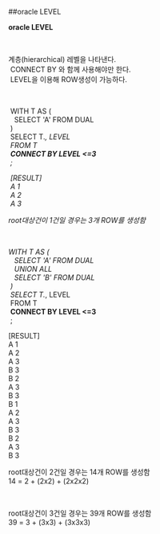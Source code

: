 ##oracle LEVEL
						<div id="postViewArea">						<div id="postViewArea">						<div id="post-view220296878401" class="post-view pcol2 _param(1) _postViewArea220296878401">						<div id="post-view220296878401" class="post-view pcol2 _param(1) _postViewArea220296878401">							<p><strong>oracle LEVEL</strong></p><p><strong><br /></strong></p><p>계층(hierarchical) 레벨을 나타낸다. <br />&nbsp;CONNECT BY 와 함께 사용해야만 한다. <br />&nbsp;LEVEL을 이용해 ROW생성이 가능하다. </p><p><br /></p><p>&nbsp;WITH T AS (<br />&nbsp;&nbsp; SELECT 'A' FROM DUAL<br />&nbsp;)<br />&nbsp;SELECT T.*, LEVEL<br />&nbsp;FROM T<br />&nbsp;<strong>CONNECT BY LEVEL &lt;=3</strong><br />&nbsp;;</p><p>&nbsp;[RESULT]<br />&nbsp;A 1<br />&nbsp;A 2<br />&nbsp;A 3</p><p>root대상건이 1건일 경우는 3개 ROW를 생성함 </p><p><br /></p><p>WITH T AS (<br />&nbsp;&nbsp; SELECT 'A' FROM DUAL<br />&nbsp;&nbsp; UNION ALL<br />&nbsp;&nbsp; SELECT 'B' FROM DUAL<br />&nbsp;)<br />&nbsp;SELECT T.*, LEVEL<br />&nbsp;FROM T<br />&nbsp;<strong>CONNECT BY LEVEL &lt;=3</strong><br />&nbsp;;</p><p>[RESULT]<br />A 1<br />A 2<br />A 3<br />B 3<br />B 2<br />A 3<br />B 3<br />B 1<br />A 2<br />A 3<br />B 3<br />B 2<br />A 3<br />B 3</p><p>root대상건이 2건일 경우는 14개 ROW를 생성함 <br />14 = 2 + (2x2) + (2x2x2)</p><p><br /></p><p>root대상건이 3건일 경우는 39개 ROW를 생성함 <br />39 = 3 + (3x3) + (3x3x3)<br /></p>						</div>						</div>